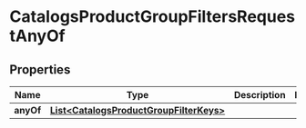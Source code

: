 

# CatalogsProductGroupFiltersRequestAnyOf

## Properties

Name | Type | Description | Notes
------------ | ------------- | ------------- | -------------
**anyOf** | [**List&lt;CatalogsProductGroupFilterKeys&gt;**](CatalogsProductGroupFilterKeys.md) |  | 




